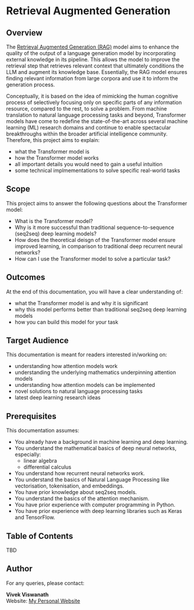 # Retrieval Augmented Generation


## Overview

The [Retrieval Augmented Generation (RAG)](http://papers.nips.cc/paper/7181-attention-is-all-you-need.pdf) model aims to enhance the quality of the output of a language generation model by incorporating external knowledge in its pipeline. This allows the model to improve the retrieval step that retrieves relevant context that ultimately conditions the LLM and augment its knowledge base. Essentially, the RAG model ensures finding relevant information from large corpora and use it to inform the generation process.

Conceptually, it is based on the idea of mimicking the human cognitive process of selectively focusing only on specific parts of any information resource, compared to the rest, to solve a problem. From machine translation to natural language processing tasks and beyond, Transformer models have come to redefine the state-of-the-art across several machine learning (ML) research domains and continue to enable spectacular breakthroughs within the broader artificial intelligence community. Therefore, this project aims to explain:

* what the Transformer model is
* how the Transformer model works
* all important details you would need to gain a useful intuition
* some technical implmementations to solve specific real-world tasks


## Scope

This project aims to answer the following questions about the Transformer model:

* What is the Transformer model?
* Why is it more successful than traditional sequence-to-sequence (seq2seq) deep learning models?
* How does the theoretical deisgn of the Transformer model ensure improved learning, in comparison to traditional deep recurrent neural networks?
* How can I use the Transformer model to solve a particular task?


## Outcomes 

At the end of this documentation, you will have a clear understanding of:

* what the Transformer model is and why it is significant
* why this model performs better than traditional seq2seq deep learning models
* how you can build this model for your task


## Target Audience

This documentation is meant for readers interested in/working on:
* understanding how attention models work
* understanding the underlying mathematics underpinning attention models
* understanding how attention models can be implemented
* novel solutions to natural language processing tasks
* latest deep learning research ideas


## Prerequisites

This documentation assumes:

* You already have a background in machine learning and deep learning. 
* You understand the mathematical basics of deep neural networks, especially:
  * linear algebra
  * differential calculus
* You understand how recurrent neural networks work.
* You understand the basics of Natural Language Processing like vectorisation, tokenisation, and embeddings.
* You have prior knowledge about seq2seq models.
* You understand the basics of the attention mechanism.
* You have prior experience with computer programming in Python.
* You have prior experience with deep learning libraries such as Keras and TensorFlow.


## Table of Contents

TBD

  
## Author

For any queries, please contact:  

**Vivek Viswanath**  
Website: [My Personal Website](https://vivekviswa.net/)





